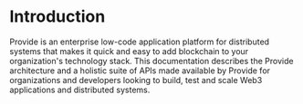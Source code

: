# Introduction

Provide is an enterprise low-code application platform for distributed systems that makes it quick and easy to add blockchain to your organization's technology stack. This documentation describes the Provide architecture and a holistic suite of APIs made available by Provide for organizations and developers looking to build, test and scale Web3 applications and distributed systems.
